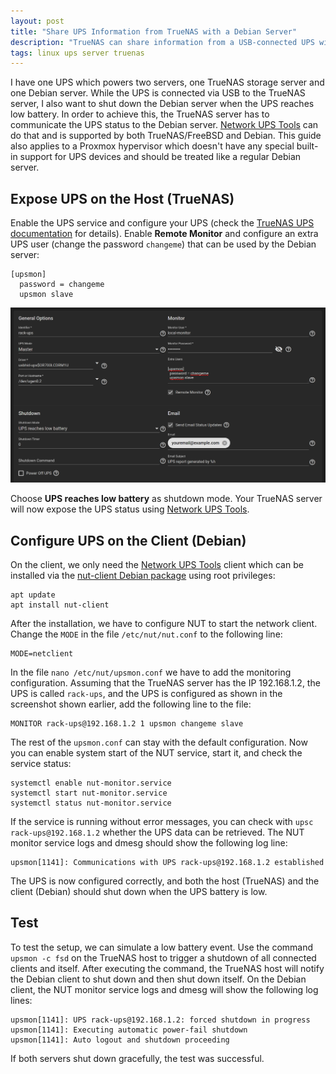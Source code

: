 ```yaml
---
layout: post
title: "Share UPS Information from TrueNAS with a Debian Server"
description: "TrueNAS can share information from a USB-connected UPS with a Debian server that is powered by the same UPS."
tags: linux ups server truenas
---
```


I have one UPS which powers two servers, one TrueNAS storage server and one Debian server. While the UPS is connected
via USB to the TrueNAS server, I also want to shut down the Debian server when the UPS reaches low battery. In order to
achieve this, the TrueNAS server has to communicate the UPS status to the Debian server. [Network UPS Tools](https://networkupstools.org)
can do that and is supported by both TrueNAS/FreeBSD and Debian. This guide also applies to a Proxmox hypervisor which
doesn't have any special built-in support for UPS devices and should be treated like a regular Debian server.

## Expose UPS on the Host (TrueNAS)

Enable the UPS service and configure your UPS (check the [TrueNAS UPS documentation](https://www.truenas.com/docs/core/services/ups/)
for details). Enable **Remote Monitor** and configure an extra UPS user (change the password `changeme`) that can be
used by the Debian server:

```text
[upsmon]
  password = changeme
  upsmon slave
```

![UPS Configuration in TrueNAS](/assets/images/truenas-ups-service.png)

Choose **UPS reaches low battery** as shutdown mode. Your TrueNAS server will now expose the UPS status using
[Network UPS Tools](https://networkupstools.org).

## Configure UPS on the Client (Debian)

On the client, we only need the [Network UPS Tools](https://networkupstools.org) client which can be installed via the
[nut-client Debian package](https://packages.debian.org/en/bullseye/nut-client) using root privileges:

```shell
apt update
apt install nut-client
```

After the installation, we have to configure NUT to start the network client. Change the `MODE` in the file
`/etc/nut/nut.conf` to the following line:

```text
MODE=netclient
```

In the file `nano /etc/nut/upsmon.conf` we have to add the monitoring configuration. Assuming that the TrueNAS server
has the IP 192.168.1.2, the UPS is called `rack-ups`, and the UPS is configured as shown in the screenshot shown
earlier, add the following line to the file:

```text
MONITOR rack-ups@192.168.1.2 1 upsmon changeme slave
```

The rest of the `upsmon.conf` can stay with the default configuration. Now you can enable system start of the NUT
service, start it, and check the service status:

```shell
systemctl enable nut-monitor.service
systemctl start nut-monitor.service
systemctl status nut-monitor.service
```

If the service is running without error messages, you can check with `upsc rack-ups@192.168.1.2` whether the UPS data
can be retrieved. The NUT monitor service logs and dmesg should show the following log line:

```text
upsmon[1141]: Communications with UPS rack-ups@192.168.1.2 established
```

The UPS is now configured correctly, and both the host (TrueNAS) and the client (Debian) should shut down when the UPS
battery is low.

## Test

To test the setup, we can simulate a low battery event. Use the command `upsmon -c fsd` on the TrueNAS host to trigger a
shutdown of all connected clients and itself. After executing the command, the TrueNAS host will notify the Debian
client to shut down and then shut down itself. On the Debian client, the NUT monitor service logs and dmesg will show
the following log lines:

```text
upsmon[1141]: UPS rack-ups@192.168.1.2: forced shutdown in progress
upsmon[1141]: Executing automatic power-fail shutdown
upsmon[1141]: Auto logout and shutdown proceeding
```

If both servers shut down gracefully, the test was successful.
